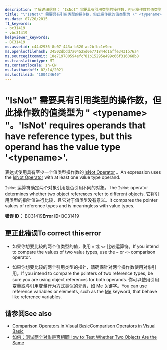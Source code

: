 ```yaml
---
description: 了解详细信息： "IsNot" 需要具有引用类型的操作数，但此操作数的值类型为 " <typename> "。
title: "\"IsNot\" 需要具有引用类型的操作数，但此操作数的值类型为 \" <typename> \"。"
ms.date: 07/20/2015
f1_keywords:
- bc31419
- vbc31419
helpviewer_keywords:
- BC31419
ms.assetid: c44d2936-8c07-443a-b320-ac2bfbc1e9ec
ms.openlocfilehash: 34502dbdd7a04525d0e771844d1affe3431b76a4
ms.sourcegitcommit: 10e719780594efc781b15295e499c66f316068b8
ms.translationtype: MT
ms.contentlocale: zh-CN
ms.lasthandoff: 02/14/2021
ms.locfileid: "100424640"
---
```

# <a name="isnot-requires-operands-that-have-reference-types-but-this-operand-has-the-value-type-typename"></a><span data-ttu-id="2aaf9-103">"IsNot" 需要具有引用类型的操作数，但此操作数的值类型为 " \<typename> "。</span><span class="sxs-lookup"><span data-stu-id="2aaf9-103">'IsNot' requires operands that have reference types, but this operand has the value type '\<typename>'.</span></span>

<span data-ttu-id="2aaf9-104">表达式使用具有至少一个值类型操作数的 [IsNot Operator](../language-reference/operators/isnot-operator.md) 。</span><span class="sxs-lookup"><span data-stu-id="2aaf9-104">An expression uses the [IsNot Operator](../language-reference/operators/isnot-operator.md) with at least one value type operand.</span></span>  
  
 <span data-ttu-id="2aaf9-105">`IsNot` 运算符确定两个对象引用是否引用不同的对象。</span><span class="sxs-lookup"><span data-stu-id="2aaf9-105">The `IsNot` operator determines whether two object references refer to different objects.</span></span> <span data-ttu-id="2aaf9-106">它将引用类型的指针值进行比较，且它对于值类型没有意义。</span><span class="sxs-lookup"><span data-stu-id="2aaf9-106">It compares the pointer values of reference types and is meaningless with value types.</span></span>  
  
 <span data-ttu-id="2aaf9-107">**错误 ID：** BC31419</span><span class="sxs-lookup"><span data-stu-id="2aaf9-107">**Error ID:** BC31419</span></span>  
  
## <a name="to-correct-this-error"></a><span data-ttu-id="2aaf9-108">更正此错误</span><span class="sxs-lookup"><span data-stu-id="2aaf9-108">To correct this error</span></span>  
  
- <span data-ttu-id="2aaf9-109">如果你想要比较的两个值类型的值，使用 `=` 或 `<>` 比较运算符。</span><span class="sxs-lookup"><span data-stu-id="2aaf9-109">If you intend to compare the values of two value types, use the `=` or `<>` comparison operator.</span></span>  
  
- <span data-ttu-id="2aaf9-110">如果你想要比较的两个引用类型的指针，请确保针对两个操作数使用对象引用。</span><span class="sxs-lookup"><span data-stu-id="2aaf9-110">If you intend to compare the pointers of two reference types, be sure you are using object references for both operands.</span></span> <span data-ttu-id="2aaf9-111">你可以使用引用变量或与引用变量行为方式类似的元素，如 [Me](../programming-guide/program-structure/me-my-mybase-and-myclass.md#me) 关键字。</span><span class="sxs-lookup"><span data-stu-id="2aaf9-111">You can use reference variables or elements, such as the [Me](../programming-guide/program-structure/me-my-mybase-and-myclass.md#me) keyword, that behave like reference variables.</span></span>  
  
## <a name="see-also"></a><span data-ttu-id="2aaf9-112">请参阅</span><span class="sxs-lookup"><span data-stu-id="2aaf9-112">See also</span></span>

- [<span data-ttu-id="2aaf9-113">Comparison Operators in Visual Basic</span><span class="sxs-lookup"><span data-stu-id="2aaf9-113">Comparison Operators in Visual Basic</span></span>](../programming-guide/language-features/operators-and-expressions/comparison-operators.md)
- [<span data-ttu-id="2aaf9-114">如何：测试两个对象是否相同</span><span class="sxs-lookup"><span data-stu-id="2aaf9-114">How to: Test Whether Two Objects Are the Same</span></span>](../programming-guide/language-features/operators-and-expressions/how-to-test-whether-two-objects-are-the-same.md)
